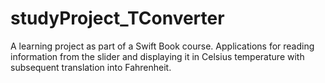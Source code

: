 # studyProject_TConverter
A learning project as part of a Swift Book course. Applications for reading information from the slider and displaying it in Celsius temperature with subsequent translation into Fahrenheit.

